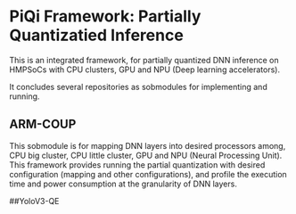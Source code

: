 # PiQi Framework: Partially Quantizatied Inference

This is an integrated framework, for partially quantized DNN inference on HMPSoCs with CPU clusters, GPU and NPU (Deep learning accelerators).

It concludes several repositories as sobmodules for implementing and running.

## ARM-COUP
This sobmodule is for mapping DNN layers into desired processors among, CPU big cluster, CPU little cluster, GPU and NPU (Neural Processing Unit). This framework provides running the partial quantization with desired configuration (mapping and other configurations), and profile the execution time and power consumption at the granularity of DNN layers. 

##YoloV3-QE
